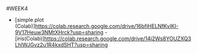 #WEEK4
- [simple plot (Colab)]https://colab.research.google.com/drive/16bfiHELNfKvIKI-9V17Heuw3NMtXHrck?usp=sharing
-[iris(Colab)]https://colab.research.google.com/drive/14j2Ws8YOUZXQ3LhlWJGvz2u1R4kxdSHT?usp=sharing



